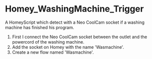 # Homey_WashingMachine_Trigger
A HomeyScript which detect with a Neo CoolCam socket if a washing machine has finished his program.

<OL>
  <LI>First I connect the Neo CoolCam socket between the outlet and the powercord of the washing machine.</LI>
  <LI>Add the socket on Homey with the name 'Wasmachine'.</LI>
  <LI>Create a new flow named 'Wasmachine'.</LI>  
</OL>
